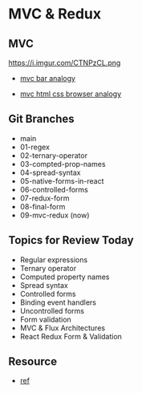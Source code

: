 # MVC & Redux
## MVC
https://i.imgur.com/CTNPzCL.png

* [mvc bar analogy](https://blog.codeanalogies.com/2016/05/02/model-view-controller-mvc-explained-through-ordering-drinks-at-the-bar/)

* [mvc html css browser analogy](https://medium.com/@blakeschlin/what-the-f-k-is-mvc-explained-with-real-world-analogy-e088a9a8b787)

## Git Branches
* main
* 01-regex 
* 02-ternary-operator
* 03-compted-prop-names 
* 04-spread-syntax 
* 05-native-forms-in-react 
* 06-controlled-forms
* 07-redux-form 
* 08-final-form
* 09-mvc-redux (now)

## Topics for Review Today
* Regular expressions 
* Ternary operator
* Computed property names
* Spread syntax 
* Controlled forms 
* Binding event handlers 
* Uncontrolled forms
* Form validation
* MVC & Flux Architectures
* React Redux Form & Validation

## Resource
* [ref](https://www.youtube.com/watch?v=OEg8jm-NbQ0)
